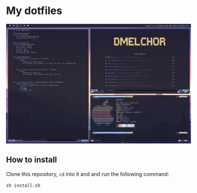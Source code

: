 # My dotfiles

![How it looks](https://github.com/danimelchor/dotfiles/blob/main/assets/demo.png?raw=true)

## How to install

Clone this repository, `cd` into it and and run the following command:


```
sh install.sh
```
